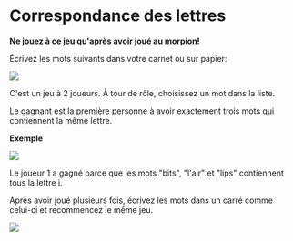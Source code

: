 # Correspondance des lettres

**Ne jouez à ce jeu qu'après avoir joué au morpion!**

Écrivez les mots suivants dans votre carnet ou sur papier:

![](https://github.com/supportingami/sami-maths-club/blob/master/maths-club-pack/images/letter-matching-1.png?raw=true)

C'est un jeu à 2 joueurs. À tour de rôle, choisissez un mot dans la liste.

Le gagnant est la première personne à avoir exactement trois mots qui contiennent la même lettre.

**Exemple**

![](https://github.com/supportingami/sami-maths-club/blob/master/maths-club-pack/images/letter-matching-2.png?raw=true)

Le joueur 1 a gagné parce que les mots "bits", "l'air" et "lips" contiennent tous la lettre i.

Après avoir joué plusieurs fois, écrivez les mots dans un carré comme celui-ci et recommencez le même jeu.

![](https://github.com/supportingami/sami-maths-club/blob/master/maths-club-pack/images/letter-matching-3.png?raw=true)
